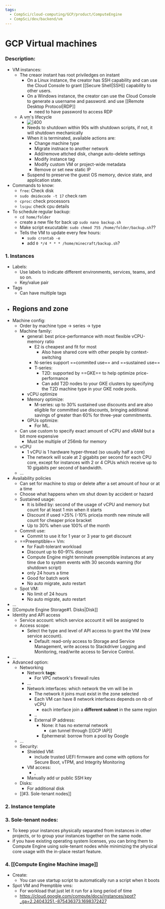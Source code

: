 ```yaml
---
tags:
  - CompSci/cloud-computing/GCP/product/ComputeEngine
  - CompSci/dev/backend/vm
---
```

# GCP Virtual machines
### Description:
- VM instances:
	- The creaor instant has root priviledges on instant
		- On a Linux instance, the creator has SSH capability and can use the Cloud Console to grant [[Secure Shell|SSH]] capability to other users.
		- On a Windows instance, the creator can use the Cloud Console to generate a username and password. and use [[Remote Desktop Protocol|RDP]]
			- need to have password to access RDP
	- A vm's lifecycle
		- ![|400](https://cloud.google.com/static/compute/images/instance-life-cycle.svg)
		- Needs to shutdown within 90s with shutdown scripts, if not, it will shutdown mechanically
		- When it is terminated, available actions are:
			- Change machine type
			- Migrate instnace to another network
			- Add/remove attched disk, change auto-delete settings
			- Modify instance tag
			- Modify custom VM or project-wide metadata
			- Remove or set new static IP
		-  Suspend to preserve the guest OS memory, device state, and application state.
- Commands to know:
	- `free`: Check disk
	- `sudo dmidecode -t 17` check ram
	- `cproc`: check processors
	- `lscpu`: check cpu details
- To schedule regular backup:
	- `cd home/folder`
	- create a new file for back up `sudo nano backup.sh`
	- Make script exucutable: `sudo chmod 755 /home/folder/backup.sh`??
	- Tells the VM to update every few hours:
		- `sudo crontab -e`
		- add `0 */4 * * * /home/minecraft/backup.sh`?
### 1. Instances
- Labels:
	- Use labels to indicate different environments, services, teams, and so on.
	- Key/value pair
- Tags
	- Can have multiple tags
- Regions and zone
	- 
- Machine config:
	- Order by machine type -> series -> type
	- Machine family: 
		- general: best price-performance with most flexible vCPU-memory ratio
			- E2 is cheapest and fit for most
				- Also have shared core with other people by context-switching 
			- N-series support ==commited use== and ==sustained use==
			- T-series: 
				- T2D: supported by ==GKE== to help optimize price-performance
				- Can add T2D nodes to your GKE clusters by specifying the T2D machine type in your GKE node pools.
		- vCPU optimize
		- Memory optimize:
			- M-series: up to 30% sustained use discounts and are also eligible for committed use discounts, bringing additional savings of greater than 60% for three-year commitments.
		- GPUs optimize:
			- For ML. 
	- Can use custom to specify exact amount of vCPU and vRAM but a bit more expensive
		- Must be multiple of 256mb for memory
	- vCPU
		- 1 vCPU  is 1 hardware hyper-thread (so usually half a core)
		- The network will scale at 2 gigabits per second for each CPU core, except for instances with 2 or 4 CPUs which receive up to 10 gigabits per second of bandwidth.
	- ...
- Availability policies
	- Can set for machine to stop or delete after a set amount of hour or at a time
	- Choose what happens when vm shut down by accident or hazard
	- Sustained usage:
		- It is billed by: second of the usage of vCPU and memory but count for at least 1 min when it starts
		- Discount if used >25% (-10% price)a month new minute will count for cheaper price bracket
		- Up to 30% when use 100% of the month
	- Commit use:
		- Commit to use it for 1 year or 3 year to get discount
	- ==Preemptible== Vm:
		- for Fault-tolerant workload
		- Discount up to 60-91% discount
		- Compute Engine might terminate preemptible instances at any time due to system events with 30 seconds warning (for shutdown script)
		- only 24 hours a time
		- Good for batch work
		- No auto migrate, auto restart
	- Spot VM:
		- No limit of 24 hours
		- No auto migrate, auto restart
- ...
- [[Compute Engine Storage#1. Disks|Disk]]
- Identity and API access
	- Service account: which service account it will be assigned to
	- Access scope:
		- Select the type and level of API access to grant the VM (new service account).
			- Default: read-only access to Storage and Service Management, write access to Stackdriver Logging and Monitoring, read/write access to Service Control.
- ...
- Advanced option:
	- Networking
		- Network **tags**:
			- For VPC network's firewall rules
		- ...
		- Network interfaces: which network the vm will be in
			- The network it joins must exist in the zone selected
			- Each VM can have 8 network interfaces depends on nb of vCPU
				- each interface join a **different subnet** in the same region
			- ..
			- External IP address: 
				- None: it has no external network
					- can tunnel through [[GCP IAP]]
				- Ephermeral: borrow from a pool by Google
	- ...
	- Security:
		- Shielded VM:
			- include trusted UEFI firmware and come with options for Secure Boot, vTPM, and Integrity Monitoring
		- VM access:
			- ,
		- Manually add ur public SSH key
	- Disks:
		- For additional disk
	- [[#3. Sole-tenant nodes]]
### 2. Instance template
### 3. Sole-tenant nodes:
- To keep your instances physically separated from instances in other projects, or to group your instances together on the same node.
- if you have existing operating system licenses, you can bring them to Compute Engine using sole-tenant nodes while minimizing the physical core usage with the in-place restart feature.
### 4. [[Compute Engine Machine image]]




- Create:
	- You can use startup script to automatically run a script when it boots
- Spot VM and Premptible vms:
	- For workload that just let it run for a long period of time
	- https://cloud.google.com/compute/docs/instances/spot?_ga=2.24043251.-875436373.1698372427